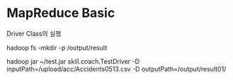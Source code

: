 MapReduce Basic
==================

Driver Class의 실행

hadoop fs -mkdir -p /output/result

hadoop jar ~/test.jar skill.coach.TestDriver -D inputPath=/upload/acc/Accidents0513.csv -D outputPath=/output/result01/
